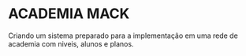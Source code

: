 # ACADEMIA MACK

Criando um sistema preparado para a implementação em uma rede de academia com niveis, alunos e planos.
